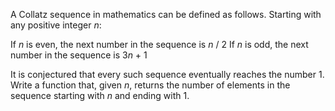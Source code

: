 A Collatz sequence in mathematics can be defined as follows. Starting with any positive integer *n*:

If *n* is even, the next number in the sequence is *n* / 2
If *n* is odd, the next number in the sequence is 3*n* + 1

It is conjectured that every such sequence eventually reaches the number 1. Write a function that, given *n*, returns the number of elements in the sequence starting with *n* and ending with 1.

